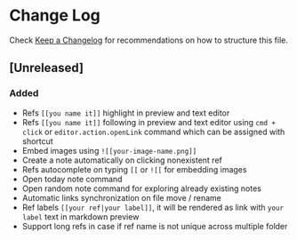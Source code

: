 # Change Log

Check [Keep a Changelog](http://keepachangelog.com/) for recommendations on how to structure this file.

## [Unreleased]
### Added
- Refs `[[you name it]]` highlight in preview and text editor
- Refs `[[you name it]]` following in preview and text editor using `cmd + click` or `editor.action.openLink` command which can be assigned with shortcut
- Embed images using `![[your-image-name.png]]`
- Create a note automatically on clicking nonexistent ref
- Refs autocomplete on typing `[[` or `![[` for embedding images
- Open today note command
- Open random note command for exploring already existing notes
- Automatic links synchronization on file move / rename
- Ref labels `[[your ref|your label]]`, it will be rendered as link with `your label` text in markdown preview
- Support long refs in case if ref name is not unique across multiple folder

